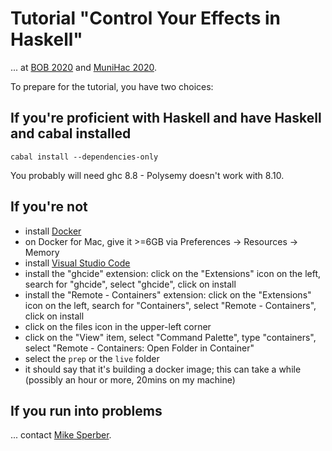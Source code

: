 # Tutorial "Control Your Effects in Haskell"

... at [BOB 2020](https://bobkonf.de/2020/sperber.html) and
[MuniHac 2020](https://munihac.de/2020.html#MichaelSperber).

To prepare for the tutorial, you have two choices:

## If you're proficient with Haskell and have Haskell and cabal installed

```
cabal install --dependencies-only
```

You probably will need ghc 8.8 - Polysemy doesn't work with 8.10.

## If you're not

- install [Docker](https://www.docker.com/)
- on Docker for Mac, give it >=6GB via Preferences -> Resources -> Memory
- install [Visual Studio Code](https://code.visualstudio.com/download)
- install the "ghcide" extension: click on the
  "Extensions" icon on the left, search for "ghcide", select
  "ghcide", click on install
- install the "Remote - Containers" extension: click on the
  "Extensions" icon on the left, search for "Containers", select
  "Remote - Containers", click  on install
- click on the files icon in the upper-left corner
- click on the "View" item, select "Command Palette", type
  "containers", select "Remote - Containers: Open Folder in Container"
- select the `prep` or the `live` folder
- it should say that it's building a docker image; this can take a
  while (possibly an hour or more, 20mins on my machine)

## If you run into problems

... contact [Mike Sperber](https://www.deinprogramm.de/sperber/).






